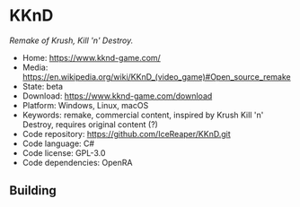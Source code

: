 # KKnD

_Remake of Krush, Kill 'n' Destroy._

- Home: https://www.kknd-game.com/
- Media: https://en.wikipedia.org/wiki/KKnD_(video_game)#Open_source_remake
- State: beta
- Download: https://www.kknd-game.com/download
- Platform: Windows, Linux, macOS
- Keywords: remake, commercial content, inspired by Krush Kill 'n' Destroy, requires original content (?)
- Code repository: https://github.com/IceReaper/KKnD.git
- Code language: C#
- Code license: GPL-3.0
- Code dependencies: OpenRA


## Building
